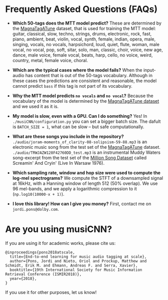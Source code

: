 # Frequently Asked Questions (FAQs)

* **Which 50-tags does the MTT model predict?** These are determined by the [MagnaTagATune](https://github.com/keunwoochoi/magnatagatune-list) dataset, that is used for training the MTT model: guitar, classical, slow, techno, strings, drums, electronic, rock, fast, piano, ambient, beat, violin, vocal, synth, female, indian, opera, male, singing, vocals, no vocals, harpsichord, loud, quiet, flute, woman, male vocal, no vocal, pop, soft, sitar, solo, man, classic, choir, voice, new age, dance, male voice, female vocal, beats, harp, cello, no voice, weird, country, metal, female voice, choral.

* **Which are the typical cases where the model fails?** When the input-audio has content that is out of the 50-tags vocabulary. Although in these cases the predictions are consistent and reasonable, the model cannot predict `bass` if this tag is not part of its vocabulary.

* **Why the MTT model predicts `no vocals` and `no vocal`?** Because the vocabulary of the model is determined by the [MagnaTagATune dataset](https://github.com/keunwoochoi/magnatagatune-list) and we used it as it is. 

* **My model is slow, even with a GPU. Can I do something?** Yes! In `./musiCNN/configuration.py` you can set a bigger batch size. The dafult is `BATCH_SIZE = 1`, what can be slow – but safe computationally.

* **What are these songs you include in the repository?**  
`./audio/joram-moments_of_clarity-08-solipsism-59-88.mp3` is an electronic music song from the test set of the [MagnaTagATune](https://github.com/keunwoochoi/magnatagatune-list) dataset.  
`./audio/TRWJAZW128F42760DD_test.mp3` is an instrumental Muddy Waters song-excerpt from the test set of the [Million Song Dataset](https://github.com/jongpillee/music_dataset_split/tree/master/MSD_split) called Screamin' And Cryin' (Live In Warsaw 1976).

* **Which sampling rate, window and hop size were used to compute the log-mel spectrograms?** We compute the STFT of a downsampled signal at 16kHz, with a Hanning window of length 512 (50% overlap). We use 96 mel-bands, and we apply a logarithmic compression to it (`np.log10(10000·x + 1)`).

* **I love this library! How can I give you money?** First, contact me on `jordi.pons@dolby.com`.

# Are you using musiCNN?
If you are using it for academic works, please cite us:
```
@inproceedings{pons2018atscale,
  title={End-to-end learning for music audio tagging at scale},
  author={Pons, Jordi and Nieto, Oriol and Prockup, Matthew and Schmidt, Erik M. and Ehmann, Andreas F. and Serra, Xavier},
  booktitle={19th International Society for Music Information Retrieval Conference (ISMIR2018)},
  year={2018},
}

```
If you use it for other purposes, let us know!
